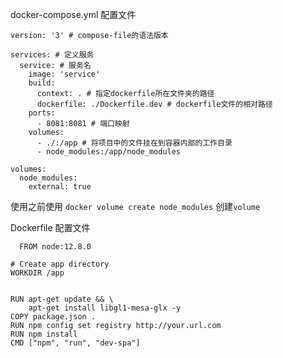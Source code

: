 docker-compose.yml 配置文件
```
version: '3' # compose-file的语法版本

services: # 定义服务
  service: # 服务名
    image: 'service'
    build:
      context: . # 指定dockerfile所在文件夹的路径
      dockerfile: ./Dockerfile.dev # dockerfile文件的相对路径
    ports:
      - 8081:8081 # 端口映射
    volumes:
      - ./:/app # 将项目中的文件挂在到容器内部的工作目录
      - node_modules:/app/node_modules

volumes:
  node_modules:
    external: true
```
使用之前使用 `docker volume create node_modules` 创建`volume`


Dockerfile 配置文件
```
  FROM node:12.8.0

# Create app directory
WORKDIR /app


RUN apt-get update && \
    apt-get install libgl1-mesa-glx -y
COPY package.json .
RUN npm config set registry http://your.url.com
RUN npm install
CMD ["npm", "run", "dev-spa"]
```
